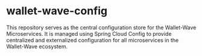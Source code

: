 # wallet-wave-config
This repository serves as the central configuration store for the Wallet-Wave Microservices. It is managed using Spring Cloud Config to provide centralized and externalized configuration for all microservices in the Wallet-Wave ecosystem.
